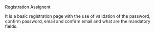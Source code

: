 Registration Assignent

It is a basic registration page with the use of validation of the password, confirm password, email and confirm email and what are the mandatory fields.
